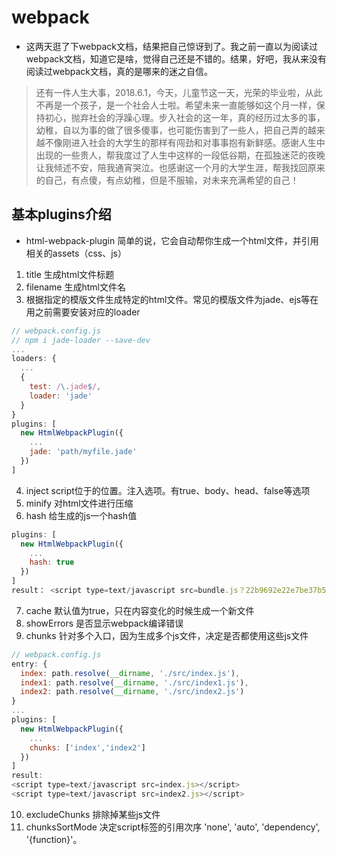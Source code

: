 # webpack

* 这两天逛了下webpack文档，结果把自己惊讶到了。我之前一直以为阅读过webpack文档，知道它是啥，觉得自己还是不错的。结果，好吧，我从来没有阅读过webpack文档，真的是哪来的迷之自信。
> 还有一件人生大事，2018.6.1，今天，儿童节这一天，光荣的毕业啦，从此不再是一个孩子，是一个社会人士啦。希望未来一直能够如这个月一样，保持初心，抛弃社会的浮躁心理。步入社会的这一年，真的经历过太多的事，幼稚，自以为事的做了很多傻事，也可能伤害到了一些人，把自己弄的越来越不像刚进入社会的大学生的那样有闯劲和对事事抱有新鲜感。感谢人生中出现的一些贵人，帮我度过了人生中这样的一段低谷期，在孤独迷茫的夜晚让我倾述不安，陪我通宵哭泣。也感谢这一个月的大学生涯，帮我找回原来的自己，有点傻，有点幼稚，但是不服输，对未来充满希望的自己！

## 基本plugins介绍
- html-webpack-plugin
简单的说，它会自动帮你生成一个html文件，并引用相关的assets（css、js）
1. title 生成html文件标题
2. filename 生成html文件名
3. 根据指定的模版文件生成特定的html文件。常见的模版文件为jade、ejs等在用之前需要安装对应的loader
``` javascript
// webpack.config.js
// npm i jade-loader --save-dev
...
loaders: {
  ...
  {
    test: /\.jade$/,
    loader: 'jade'
  }
}
plugins: [
  new HtmlWebpackPlugin({
    ...
    jade: 'path/myfile.jade'
  })
]
```
4. inject script位于的位置。注入选项。有true、body、head、false等选项
5. minify 对html文件进行压缩
6. hash 给生成的js一个hash值
``` javascript
plugins: [
  new HtmlWebpackPlugin({
    ...
    hash: true
  })
]
result： <script type=text/javascript src=bundle.js？22b9692e22e7be37b57e></script>
```
7. cache 默认值为true，只在内容变化的时候生成一个新文件
8. showErrors 是否显示webpack编译错误
9. chunks 针对多个入口，因为生成多个js文件，决定是否都使用这些js文件
``` javascript
// webpack.config.js
entry: {
  index: path.resolve(__dirname, './src/index.js'),
  index1: path.resolve(__dirname, './src/index1.js'),
  index2: path.resolve(__dirname, './src/index2.js')
}
...
plugins: [
  new HtmlWebpackPlugin({
    ...
    chunks: ['index','index2']
  })
]
result: 
<script type=text/javascript src=index.js></script>
<script type=text/javascript src=index2.js></script>
```
10. excludeChunks 排除掉某些js文件
11. chunksSortMode 决定script标签的引用次序
'none', 'auto', 'dependency', '{function}'。



